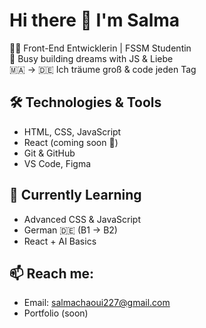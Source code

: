 # Hi there 👋 I'm Salma

👩‍💻 Front-End Entwicklerin | FSSM Studentin  
🚀 Busy building dreams with JS & Liebe  
🇲🇦 → 🇩🇪 Ich träume groß & code jeden Tag

## 🛠️ Technologies & Tools

- HTML, CSS, JavaScript  
- React (coming soon 💫)  
- Git & GitHub  
- VS Code, Figma

## 🌱 Currently Learning

- Advanced CSS & JavaScript  
- German 🇩🇪 (B1 → B2)  
- React + AI Basics

## 📫 Reach me:

- Email: salmachaoui227@gmail.com
- Portfolio (soon)
